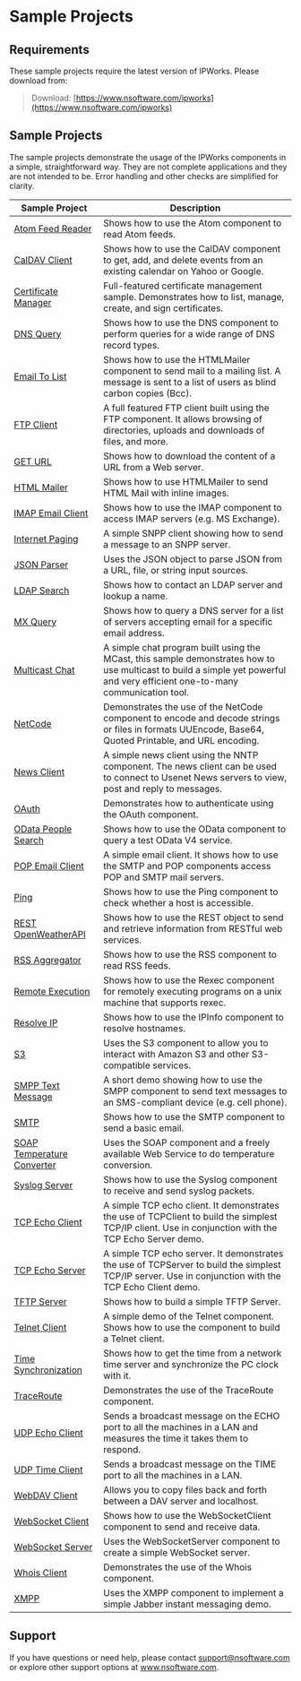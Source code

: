 # Sample Projects

## Requirements
These sample projects require the latest version of IPWorks.  Please download from:

> Download: [https://www.nsoftware.com/ipworks](https://www.nsoftware.com/ipworks)

## Sample Projects
The sample projects demonstrate the usage of the IPWorks components in a simple, 
straightforward way.  They are not complete applications and they are not intended to be.
Error handling and other checks are simplified for clarity.

| Sample Project | Description |
| --- | --- |
| [Atom Feed Reader](./Atom%20Feed%20Reader) | Shows how to use the Atom component to read Atom feeds. |
| [CalDAV Client](./CalDAV%20Client) | Shows how to use the CalDAV component to get, add, and delete events from an existing calendar on Yahoo or Google. |
| [Certificate Manager](./Certificate%20Manager) | Full-featured certificate management sample.  Demonstrates how to list, manage, create, and sign certificates. |
| [DNS Query](./DNS%20Query) | Shows how to use the DNS component to perform queries for a wide range of DNS record types. |
| [Email To List](./Email%20To%20List) | Shows how to use the HTMLMailer component to send mail to a mailing list.  A message is sent to a list of users as blind carbon copies (Bcc). |
| [FTP Client](./FTP%20Client) | A full featured FTP client built using the FTP component.  It allows browsing of directories, uploads and downloads of files, and more. |
| [GET URL](./GET%20URL) | Shows how to download the content of a URL from a Web server. |
| [HTML Mailer](./HTML%20Mailer) | Shows how to use HTMLMailer to send HTML Mail with inline images. |
| [IMAP Email Client](./IMAP%20Email%20Client) | Shows how to use the IMAP component to access IMAP servers (e.g. MS Exchange). |
| [Internet Paging](./Internet%20Paging) | A simple SNPP client showing how to send a message to an SNPP server. |
| [JSON Parser](./JSON%20Parser) | Uses the JSON object to parse JSON from a URL, file, or string input sources. |
| [LDAP Search](./LDAP%20Search) | Shows how to contact an LDAP server and lookup a name. |
| [MX Query](./MX%20Query) | Shows how to query a DNS server for a list of servers accepting email for a specific email address. |
| [Multicast Chat](./Multicast%20Chat) | A simple chat program built using the MCast, this sample demonstrates how to use multicast to build a simple yet powerful and very efficient one-to-many communication tool. |
| [NetCode](./NetCode) | Demonstrates the use of the NetCode component to encode and decode strings or files in formats UUEncode, Base64, Quoted Printable, and URL encoding. |
| [News Client](./News%20Client) | A simple news client using the NNTP component.  The news client can be used to connect to Usenet News servers to view, post and reply to messages. |
| [OAuth](./OAuth) | Demonstrates how to authenticate using the OAuth component. |
| [OData People Search](./OData%20People%20Search) | Shows how to use the OData component to query a test OData V4 service. |
| [POP Email Client](./POP%20Email%20Client) | A simple email client. It shows how to use the SMTP and POP components access POP and SMTP mail servers. |
| [Ping](./Ping) | Shows how to use the Ping component to check whether a host is accessible. |
| [REST OpenWeatherAPI](./REST%20OpenWeatherAPI) | Shows how to use the REST object to send and retrieve information from RESTful web services. |
| [RSS Aggregator](./RSS%20Aggregator) | Shows how to use the RSS component to read RSS feeds. |
| [Remote Execution](./Remote%20Execution) | Shows how to use the Rexec component for remotely executing programs on a unix machine that supports rexec. |
| [Resolve IP](./Resolve%20IP) | Shows how to use the IPInfo component to resolve hostnames. |
| [S3](./S3) | Uses the S3 component to allow you to interact with Amazon S3 and other S3-compatible services. |
| [SMPP Text Message](./SMPP%20Text%20Message) | A short demo showing how to use the SMPP component to send text messages to an SMS-compliant device (e.g. cell phone). |
| [SMTP](./SMTP) | Shows how to use the SMTP component to send a basic email. |
| [SOAP Temperature Converter](./SOAP%20Temperature%20Converter) | Uses the SOAP component and a freely available Web Service to do temperature conversion. |
| [Syslog Server](./Syslog%20Server) | Shows how to use the Syslog component to receive and send syslog packets. |
| [TCP Echo Client](./TCP%20Echo%20Client) | A simple TCP echo client.  It demonstrates the use of TCPClient to build the simplest TCP/IP client.  Use in conjunction with the TCP Echo Server demo. |
| [TCP Echo Server](./TCP%20Echo%20Server) | A simple TCP echo server.  It demonstrates the use of TCPServer to build the simplest TCP/IP server.  Use in conjunction with the TCP Echo Client demo. |
| [TFTP Server](./TFTP%20Server) | Shows how to build a simple TFTP Server. |
| [Telnet Client](./Telnet%20Client) | A simple demo of the Telnet component.  Shows how to use the component to build a Telnet client. |
| [Time Synchronization](./Time%20Synchronization) | Shows how to get the time from a network time server and synchronize the PC clock with it. |
| [TraceRoute](./TraceRoute) | Demonstrates the use of the TraceRoute component. |
| [UDP Echo Client](./UDP%20Echo%20Client) | Sends a broadcast message on the ECHO port to all the machines in a LAN and measures the time it takes them to respond. |
| [UDP Time Client](./UDP%20Time%20Client) | Sends a broadcast message on the TIME port to all the machines in a LAN. |
| [WebDAV Client](./WebDAV%20Client) | Allows you to copy files back and forth between a DAV server and localhost. |
| [WebSocket Client](./WebSocket%20Client) | Shows how to use the WebSocketClient component to send and receive data. |
| [WebSocket Server](./WebSocket%20Server) | Uses the WebSocketServer component to create a simple WebSocket server. |
| [Whois Client](./Whois%20Client) | Demonstrates the use of the Whois component. |
| [XMPP](./XMPP) | Uses the XMPP component to implement a simple Jabber instant messaging demo. |

## Support
If you have questions or need help, please contact support@nsoftware.com or explore other support options 
at www.nsoftware.com.
